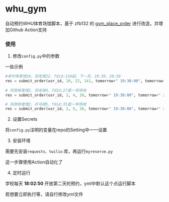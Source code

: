 # whu_gym
自动预约WHU体育场馆脚本，基于 zfb132 的 [gym_place_order](https://github.com/zfb132/gym_place_order) 进行改造，并增加Github Action支持


### 使用

1. 修改`config.py`中的参数

一些示例

```python
#卓尔体育馆10、羽毛球22、fdid:134起、下一天、19:30、20:30
res = submit_order(usr_id, 10, 22, 141, tomorrow+" 19:30:00", tomorrow+" 20:30:00")
        
# 风雨体育馆2、羽毛球4、fdId:27是一号场地
res = submit_order(usr_id, 2, 4, 28, tomorrow+" 19:30:00", tomorrow+" 20:30:00")

# 风雨体育馆2、乒乓球5、fdid:35是一号场地
res = submit_order(usr_id, 2, 5, 36, tomorrow+" 19:30:00", tomorrow+" 20:30:00")

```

2. 设置Secrets

将`config.py`注明的变量在repo的Setting中一一设置

3. 安装环境

需要先安装`requests、twilio` 库，再运行`myreserve.py`

这一步骤使用Action自动化了

4. 定时运行

学校每天 **18:02:50** 开放第二天的预约，yml中默认这个点运行脚本

若想要立即执行等，请自行修改yml文件